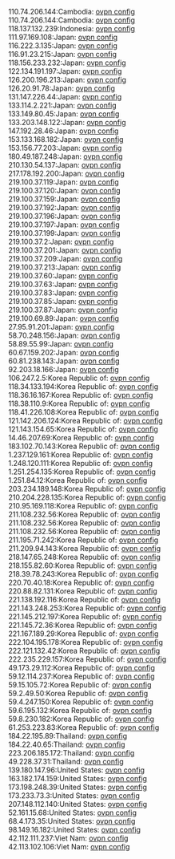 110.74.206.144:Cambodia: [ovpn config](vpn/110_74_206_144.ovpn)  
110.74.206.144:Cambodia: [ovpn config](vpn/110_74_206_144.ovpn)  
118.137.132.239:Indonesia: [ovpn config](vpn/118_137_132_239.ovpn)  
111.97.169.108:Japan: [ovpn config](vpn/111_97_169_108.ovpn)  
116.222.3.135:Japan: [ovpn config](vpn/116_222_3_135.ovpn)  
116.91.23.215:Japan: [ovpn config](vpn/116_91_23_215.ovpn)  
118.156.233.232:Japan: [ovpn config](vpn/118_156_233_232.ovpn)  
122.134.191.197:Japan: [ovpn config](vpn/122_134_191_197.ovpn)  
126.200.196.213:Japan: [ovpn config](vpn/126_200_196_213.ovpn)  
126.20.91.78:Japan: [ovpn config](vpn/126_20_91_78.ovpn)  
131.147.226.44:Japan: [ovpn config](vpn/131_147_226_44.ovpn)  
133.114.2.221:Japan: [ovpn config](vpn/133_114_2_221.ovpn)  
133.149.80.45:Japan: [ovpn config](vpn/133_149_80_45.ovpn)  
133.203.148.122:Japan: [ovpn config](vpn/133_203_148_122.ovpn)  
147.192.28.46:Japan: [ovpn config](vpn/147_192_28_46.ovpn)  
153.133.168.182:Japan: [ovpn config](vpn/153_133_168_182.ovpn)  
153.156.77.203:Japan: [ovpn config](vpn/153_156_77_203.ovpn)  
180.49.187.248:Japan: [ovpn config](vpn/180_49_187_248.ovpn)  
210.130.54.137:Japan: [ovpn config](vpn/210_130_54_137.ovpn)  
217.178.192.200:Japan: [ovpn config](vpn/217_178_192_200.ovpn)  
219.100.37.119:Japan: [ovpn config](vpn/219_100_37_119.ovpn)  
219.100.37.120:Japan: [ovpn config](vpn/219_100_37_120.ovpn)  
219.100.37.159:Japan: [ovpn config](vpn/219_100_37_159.ovpn)  
219.100.37.192:Japan: [ovpn config](vpn/219_100_37_192.ovpn)  
219.100.37.196:Japan: [ovpn config](vpn/219_100_37_196.ovpn)  
219.100.37.197:Japan: [ovpn config](vpn/219_100_37_197.ovpn)  
219.100.37.199:Japan: [ovpn config](vpn/219_100_37_199.ovpn)  
219.100.37.2:Japan: [ovpn config](vpn/219_100_37_2.ovpn)  
219.100.37.201:Japan: [ovpn config](vpn/219_100_37_201.ovpn)  
219.100.37.209:Japan: [ovpn config](vpn/219_100_37_209.ovpn)  
219.100.37.213:Japan: [ovpn config](vpn/219_100_37_213.ovpn)  
219.100.37.60:Japan: [ovpn config](vpn/219_100_37_60.ovpn)  
219.100.37.63:Japan: [ovpn config](vpn/219_100_37_63.ovpn)  
219.100.37.83:Japan: [ovpn config](vpn/219_100_37_83.ovpn)  
219.100.37.85:Japan: [ovpn config](vpn/219_100_37_85.ovpn)  
219.100.37.87:Japan: [ovpn config](vpn/219_100_37_87.ovpn)  
219.100.69.89:Japan: [ovpn config](vpn/219_100_69_89.ovpn)  
27.95.91.201:Japan: [ovpn config](vpn/27_95_91_201.ovpn)  
58.70.248.156:Japan: [ovpn config](vpn/58_70_248_156.ovpn)  
58.89.55.99:Japan: [ovpn config](vpn/58_89_55_99.ovpn)  
60.67.159.202:Japan: [ovpn config](vpn/60_67_159_202.ovpn)  
60.81.238.143:Japan: [ovpn config](vpn/60_81_238_143.ovpn)  
92.203.18.166:Japan: [ovpn config](vpn/92_203_18_166.ovpn)  
106.247.2.5:Korea Republic of: [ovpn config](vpn/106_247_2_5.ovpn)  
118.34.133.194:Korea Republic of: [ovpn config](vpn/118_34_133_194.ovpn)  
118.36.16.167:Korea Republic of: [ovpn config](vpn/118_36_16_167.ovpn)  
118.38.110.9:Korea Republic of: [ovpn config](vpn/118_38_110_9.ovpn)  
118.41.226.108:Korea Republic of: [ovpn config](vpn/118_41_226_108.ovpn)  
121.142.206.124:Korea Republic of: [ovpn config](vpn/121_142_206_124.ovpn)  
121.143.154.65:Korea Republic of: [ovpn config](vpn/121_143_154_65.ovpn)  
14.46.207.69:Korea Republic of: [ovpn config](vpn/14_46_207_69.ovpn)  
183.102.70.143:Korea Republic of: [ovpn config](vpn/183_102_70_143.ovpn)  
1.237.129.161:Korea Republic of: [ovpn config](vpn/1_237_129_161.ovpn)  
1.248.120.111:Korea Republic of: [ovpn config](vpn/1_248_120_111.ovpn)  
1.251.254.135:Korea Republic of: [ovpn config](vpn/1_251_254_135.ovpn)  
1.251.84.12:Korea Republic of: [ovpn config](vpn/1_251_84_12.ovpn)  
203.234.189.148:Korea Republic of: [ovpn config](vpn/203_234_189_148.ovpn)  
210.204.228.135:Korea Republic of: [ovpn config](vpn/210_204_228_135.ovpn)  
210.95.169.118:Korea Republic of: [ovpn config](vpn/210_95_169_118.ovpn)  
211.108.232.56:Korea Republic of: [ovpn config](vpn/211_108_232_56.ovpn)  
211.108.232.56:Korea Republic of: [ovpn config](vpn/211_108_232_56.ovpn)  
211.108.232.56:Korea Republic of: [ovpn config](vpn/211_108_232_56.ovpn)  
211.195.71.242:Korea Republic of: [ovpn config](vpn/211_195_71_242.ovpn)  
211.209.94.143:Korea Republic of: [ovpn config](vpn/211_209_94_143.ovpn)  
218.147.65.248:Korea Republic of: [ovpn config](vpn/218_147_65_248.ovpn)  
218.155.82.60:Korea Republic of: [ovpn config](vpn/218_155_82_60.ovpn)  
218.39.78.243:Korea Republic of: [ovpn config](vpn/218_39_78_243.ovpn)  
220.70.40.18:Korea Republic of: [ovpn config](vpn/220_70_40_18.ovpn)  
220.88.82.131:Korea Republic of: [ovpn config](vpn/220_88_82_131.ovpn)  
221.138.192.116:Korea Republic of: [ovpn config](vpn/221_138_192_116.ovpn)  
221.143.248.253:Korea Republic of: [ovpn config](vpn/221_143_248_253.ovpn)  
221.145.212.197:Korea Republic of: [ovpn config](vpn/221_145_212_197.ovpn)  
221.145.72.36:Korea Republic of: [ovpn config](vpn/221_145_72_36.ovpn)  
221.167.189.29:Korea Republic of: [ovpn config](vpn/221_167_189_29.ovpn)  
222.104.195.178:Korea Republic of: [ovpn config](vpn/222_104_195_178.ovpn)  
222.121.132.42:Korea Republic of: [ovpn config](vpn/222_121_132_42.ovpn)  
222.235.229.157:Korea Republic of: [ovpn config](vpn/222_235_229_157.ovpn)  
49.173.29.112:Korea Republic of: [ovpn config](vpn/49_173_29_112.ovpn)  
59.12.114.237:Korea Republic of: [ovpn config](vpn/59_12_114_237.ovpn)  
59.15.105.72:Korea Republic of: [ovpn config](vpn/59_15_105_72.ovpn)  
59.2.49.50:Korea Republic of: [ovpn config](vpn/59_2_49_50.ovpn)  
59.4.247.150:Korea Republic of: [ovpn config](vpn/59_4_247_150.ovpn)  
59.6.195.132:Korea Republic of: [ovpn config](vpn/59_6_195_132.ovpn)  
59.8.230.182:Korea Republic of: [ovpn config](vpn/59_8_230_182.ovpn)  
61.253.223.83:Korea Republic of: [ovpn config](vpn/61_253_223_83.ovpn)  
184.22.195.89:Thailand: [ovpn config](vpn/184_22_195_89.ovpn)  
184.22.40.65:Thailand: [ovpn config](vpn/184_22_40_65.ovpn)  
223.206.185.172:Thailand: [ovpn config](vpn/223_206_185_172.ovpn)  
49.228.37.31:Thailand: [ovpn config](vpn/49_228_37_31.ovpn)  
139.180.147.96:United States: [ovpn config](vpn/139_180_147_96.ovpn)  
163.182.174.159:United States: [ovpn config](vpn/163_182_174_159.ovpn)  
173.198.248.39:United States: [ovpn config](vpn/173_198_248_39.ovpn)  
173.233.73.3:United States: [ovpn config](vpn/173_233_73_3.ovpn)  
207.148.112.140:United States: [ovpn config](vpn/207_148_112_140.ovpn)  
52.161.15.68:United States: [ovpn config](vpn/52_161_15_68.ovpn)  
68.4.173.35:United States: [ovpn config](vpn/68_4_173_35.ovpn)  
98.149.16.182:United States: [ovpn config](vpn/98_149_16_182.ovpn)  
42.112.111.237:Viet Nam: [ovpn config](vpn/42_112_111_237.ovpn)  
42.113.102.106:Viet Nam: [ovpn config](vpn/42_113_102_106.ovpn)  
